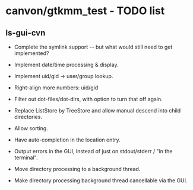 # canvon/gtkmm\_test - TODO list

## ls-gui-cvn

  * Complete the symlink support -- but what would still need to get implemented?

  * Implement date/time processing & display.

  * Implement uid/gid -> user/group lookup.

  * Right-align more numbers: uid/gid

  * Filter out dot-files/dot-dirs, with option to turn that off again.

  * Replace ListStore by TreeStore and allow manual descend into child directories.

  * Allow sorting.

  * Have auto-completion in the location entry.

  * Output errors in the GUI, instead of just on stdout/stderr / "in the terminal".

  * Move directory processing to a background thread.

  * Make directory processing background thread cancellable via the GUI.

